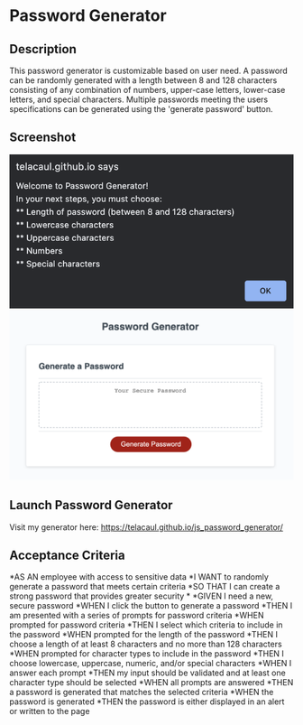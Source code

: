
# Password Generator
## Description
This password generator is customizable based on user need. A password can be randomly generated with a length between 8 and 128 characters consisting of any combination of numbers, upper-case letters, lower-case letters, and special characters. Multiple passwords meeting the users specifications can be generated using the 'generate password' button. 

## Screenshot
![Welcome Prompt](assets/images/welcome.jpg)
![Password Generator](assets/images/passgen.jpg)

## Launch Password Generator
Visit my generator here:  https://telacaul.github.io/js_password_generator/


## Acceptance Criteria

*AS AN employee with access to sensitive data
*I WANT to randomly generate a password that meets certain criteria
*SO THAT I can create a strong password that provides greater security
*
*GIVEN I need a new, secure password
*WHEN I click the button to generate a password
*THEN I am presented with a series of prompts for password criteria
*WHEN prompted for password criteria
*THEN I select which criteria to include in the password
*WHEN prompted for the length of the password
*THEN I choose a length of at least 8 characters and no more than 128 characters
*WHEN prompted for character types to include in the password
*THEN I choose lowercase, uppercase, numeric, and/or special characters
*WHEN I answer each prompt
*THEN my input should be validated and at least one character type should be selected
*WHEN all prompts are answered
*THEN a password is generated that matches the selected criteria
*WHEN the password is generated
*THEN the password is either displayed in an alert or written to the page
